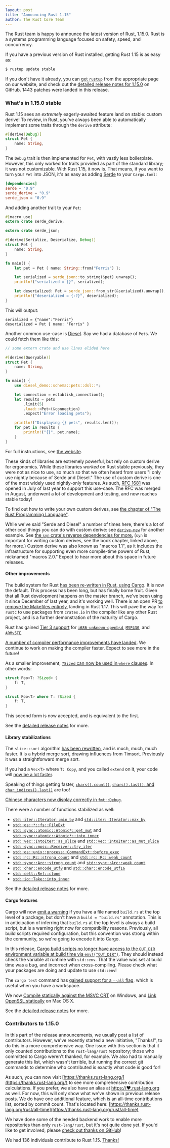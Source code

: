 ```yaml
---
layout: post
title: "Announcing Rust 1.15"
author: The Rust Core Team
---
```


The Rust team is happy to announce the latest version of Rust, 1.15.0. Rust is a
systems programming language focused on safety, speed, and concurrency.

If you have a previous version of Rust installed, getting Rust 1.15 is as easy as:

```bash
$ rustup update stable
```

If you don't have it already, you can [get `rustup`][install] from the
appropriate page on our website, and check out the [detailed release notes for
1.15.0][notes] on GitHub. 1443 patches were landed in this release.

[install]: https://www.rust-lang.org/install.html
[notes]: https://github.com/rust-lang/rust/blob/master/RELEASES.md#version-1150-2017-02-02

### What's in 1.15.0 stable

Rust 1.15 sees an _extremely_ eagerly-awaited feature land on stable: custom
derive! To review, in Rust, you've always been able to automatically implement
some traits through the `derive` attribute:

```rust
#[derive(Debug)]
struct Pet {
    name: String,
}
```

The `Debug` trait is then implemented for `Pet`, with vastly less boilerplate.
However, this only worked for traits provided as part of the standard library;
it was not customizable. With Rust 1.15, it now is. That means, if you want to
turn your `Pet` into JSON, it's as easy as adding [Serde][serde] to your
`Cargo.toml`:

```toml
[dependencies]
serde = "0.9"
serde_derive = "0.9"
serde_json = "0.9"
```

[serde]: https://serde.rs

And adding another trait to your `Pet`:

```rust
#[macro_use]
extern crate serde_derive;

extern crate serde_json;

#[derive(Serialize, Deserialize, Debug)]
struct Pet {
    name: String,
}

fn main() {
    let pet = Pet { name: String::from("Ferris") };

    let serialized = serde_json::to_string(&pet).unwrap();
    println!("serialized = {}", serialized);

    let deserialized: Pet = serde_json::from_str(&serialized).unwrap();
    println!("deserialized = {:?}", deserialized);
}
```

This will output:

```text
serialized = {"name":"Ferris"}
deserialized = Pet { name: "Ferris" }
```

Another common use-case is [Diesel][diesel]. Say we had a database of `Pet`s.
We could fetch them like this:

```rust
// some extern crate and use lines elided here

#[derive(Queryable)]
struct Pet {
    name: String,
}

fn main() {
    use diesel_demo::schema::pets::dsl::*;

    let connection = establish_connection();
    let results = pets
        .limit(5)
        .load::<Pet>(&connection)
        .expect("Error loading pets");

    println!("Displaying {} pets", results.len());
    for pet in results {
        println!("{}", pet.name);
    }
}
```

For full instructions, see [the website][diesel].

[diesel]: http://diesel.rs

These kinds of libraries are extremely powerful, but rely on custom derive for
ergonomics. While these libraries _worked_ on Rust stable previously, they were
not as nice to use, so much so that we often heard from users "I only use
nightly because of Serde and Diesel." The use of custom derive is one of the
most widely used nightly-only features. As such, [RFC 1681] was opened in July
of last year to support this use-case. The RFC was merged in August, underwent
a lot of development and testing, and now reaches stable today!

[RFC 1681]: https://github.com/rust-lang/rfcs/pull/1681

To find out how to write your own custom derives, see [the chapter of "The Rust
Programming Language"](https://doc.rust-lang.org/book/procedural-macros.html).

While we've said "Serde and Diesel" a number of times here, there's a lot of
other cool things you can do with custom derive: see
[`derive-new`](https://crates.io/crates/derive-new) for another example. See
[the `syn` crate's reverse dependencies for more.][syn-deps] (`syn` is
important for writing custom derives, see the book chapter, linked above, for
more.) Custom derive was also known as "macros 1.1", as it includes the
infrastructure for supporting even more compile-time powers of Rust, nicknamed
"macros 2.0." Expect to hear more about this space in future releases.

[syn-deps]: https://crates.io/crates/syn/reverse_dependencies

#### Other improvements

The build system for Rust [has been re-written in Rust, using
Cargo][rustbuild]. It is now the default. This process has been long, but has
finally borne fruit. Given that all Rust development happens on the master
branch, we've been using it since December of last year, and it's working well.
There is an open PR [to remove the Makefiles entirely][rustbuild-only], landing
in Rust 1.17. This will pave the way for `rustc` to use packages from
`crates.io` in the compiler like any other Rust project, and is a further
demonstration of the maturity of Cargo.

[rustbuild]: https://github.com/rust-lang/rust/pull/37817
[rustbuild-only]: https://github.com/rust-lang/rust/pull/39431

Rust has gained [Tier 3 support][tiers] for [`i686-unknown-openbsd`], [`MSP430`],
and [`ARMv5TE`].

[tiers]: https://forge.rust-lang.org/platform-support.html
[`i686-unknown-openbsd`]: https://github.com/rust-lang/rust/pull/38086
[`MSP430`]: https://github.com/rust-lang/rust/pull/37672
[`ARMv5TE`]: https://github.com/rust-lang/rust/pull/37615

[A number of compiler performance improvements have
landed](https://github.com/rust-lang/rust/blob/master/RELEASES.md#compiler-performance).
We continue to work on making the compiler faster. Expect to see more in the
future!

As a smaller improvement, [`?Sized` can now be used in `where`
clauses](https://github.com/rust-lang/rust/pull/37791). In other words:

```rust
struct Foo<T: ?Sized> {
    f: T,
}

struct Foo<T> where T: ?Sized {
    f: T,
}
```

This second form is now accepted, and is equivalent to the first.


See the [detailed release notes][notes] for more.

#### Library stabilizations

The `slice::sort` algorithm [has been rewritten][38192], and is much, much,
much faster. It is a hybrid merge sort, drawing influences from Timsort.
Previously it was a straightforward merge sort.

If you had a `Vec<T>` where `T: Copy`, and you called `extend` on it,
your code will [now be a lot faster][38182].

Speaking of things getting faster, [`chars().count()`][37888],
[`chars().last()`, and `char_indices().last()`][37882] are too!

[Chinese characters now display correctly in `fmt::Debug`][37855].

[38192]: https://github.com/rust-lang/rust/pull/38192
[38182]: https://github.com/rust-lang/rust/pull/38182
[37888]: https://github.com/rust-lang/rust/pull/37888
[37882]: https://github.com/rust-lang/rust/pull/37882
[37855]: https://github.com/rust-lang/rust/pull/37855

There were a number of functions stabilized as well:

* [`std::iter::Iterator::min_by`] and [`std::iter::Iterator::max_by`]
* [`std::os::*::fs::FileExt`]
* [`std::sync::atomic::Atomic*::get_mut`] and [`std::sync::atomic::Atomic*::into_inner`]
* [`std::vec::IntoIter::as_slice`] and [`std::vec::IntoIter::as_mut_slice`]
* [`std::sync::mpsc::Receiver::try_iter`]
* [`std::os::unix::process::CommandExt::before_exec`]
* [`std::rc::Rc::strong_count`] and [`std::rc::Rc::weak_count`]
* [`std::sync::Arc::strong_count`] and [`std::sync::Arc::weak_count`]
* [`std::char::encode_utf8`] and [`std::char::encode_utf16`]
* [`std::cell::Ref::clone`]
* [`std::io::Take::into_inner`]

[`std::iter::Iterator::min_by`]: https://doc.rust-lang.org/std/iter/trait.Iterator.html#method.min_by
[`std::iter::Iterator::max_by`]: https://doc.rust-lang.org/std/iter/trait.Iterator.html#method.max_by
[`std::os::*::fs::FileExt`]: https://doc.rust-lang.org/std/os/unix/fs/trait.FileExt.html
[`std::sync::atomic::Atomic*::get_mut`]: https://doc.rust-lang.org/std/sync/atomic/struct.AtomicU8.html#method.get_mut
[`std::sync::atomic::Atomic*::into_inner`]: https://doc.rust-lang.org/std/sync/atomic/struct.AtomicU8.html#method.into_inner
[`std::vec::IntoIter::as_slice`]: https://doc.rust-lang.org/std/vec/struct.IntoIter.html#method.as_slice
[`std::vec::IntoIter::as_mut_slice`]: https://doc.rust-lang.org/std/vec/struct.IntoIter.html#method.as_mut_slice
[`std::sync::mpsc::Receiver::try_iter`]: https://doc.rust-lang.org/std/sync/mpsc/struct.Receiver.html#method.try_iter
[`std::os::unix::process::CommandExt::before_exec`]: https://doc.rust-lang.org/std/os/unix/process/trait.CommandExt.html#tymethod.before_exec
[`std::rc::Rc::strong_count`]: https://doc.rust-lang.org/std/rc/struct.Rc.html#method.strong_count
[`std::rc::Rc::weak_count`]: https://doc.rust-lang.org/std/rc/struct.Rc.html#method.weak_count
[`std::sync::Arc::strong_count`]: https://doc.rust-lang.org/std/sync/struct.Arc.html#method.strong_count
[`std::sync::Arc::weak_count`]: https://doc.rust-lang.org/std/sync/struct.Arc.html#method.weak_count
[`std::char::encode_utf8`]: https://doc.rust-lang.org/std/primitive.char.html#method.encode_utf8
[`std::char::encode_utf16`]: https://doc.rust-lang.org/std/primitive.char.html#method.encode_utf16
[`std::cell::Ref::clone`]: https://doc.rust-lang.org/std/cell/struct.Ref.html#method.clone
[`std::io::Take::into_inner`]: https://doc.rust-lang.org/std/io/struct.Take.html#method.into_inner

See the [detailed release notes][notes] for more.

#### Cargo features

Cargo will now [emit a warning][cargo/3361] if you have a file named `build.rs`
at the top level of a package, but don't have a `build = "build.rs"`
annotation. This is in anticipation of inferring that `build.rs` at the top
level is always a build script, but is a warning right now for compatibility
reasons. Previously, all build scripts required configuration, but this
convention was strong within the community, so we're going to encode it into
Cargo.

[cargo/3361]: https://github.com/rust-lang/cargo/pull/3361

In this release, [Cargo build scripts no longer have access to the `OUT_DIR`
environment variable at build time via `env!("OUT_DIR")`][cargo/3368]. They
should instead check the variable at runtime with `std::env`. That the value
was set at build time was a bug, and incorrect when cross-compiling. Please
check what your packages are doing and update to use `std::env`!

[cargo/3368]:  https://github.com/rust-lang/cargo/pull/3368

The `cargo test` command has [gained support for a `--all` flag][cargo/3321],
which is useful when you have a workspace.

[cargo/3321]: https://github.com/rust-lang/cargo/pull/3321

We now [Compile statically against the MSVC CRT][cargo/3363] on Windows, and
[Link OpenSSL statically][cargo/3311] on Mac OS X.

[cargo/3363]: https://github.com/rust-lang/cargo/pull/3363
[cargo/3311]: https://github.com/rust-lang/cargo/pull/3311

See the [detailed release notes][notes] for more.

### Contributors to 1.15.0

In this part of the release announcements, we usually post a list of
contributors. However, we've recently started a new initiative, "Thanks!", to
do this in a more comprehensive way. One issue with this section is that it
only counted contributions to the `rust-lang/rust` repository; those who
committed to Cargo weren't thanked, for example. We also had to manually
generate this list, which wasn't terrible, but running the correct git commands
to determine who contributed is exactly what code is good for!

As such, you can now visit
[https://thanks.rust-lang.org/](https://thanks.rust-lang.org/) to see more
comprehensive contribution calculations. If you prefer, we also have an alias
at [https://❤.rust-lang.org](https://❤.rust-lang.org) as well. For now, this
will only show what we've shown in previous release posts. We do have one
additional feature, which is an all-time contributions list, sorted by commit
count. That's located here:
[https://thanks.rust-lang.org/rust/all-time](https://thanks.rust-lang.org/rust/all-time)

We have done some of the needed backend work to enable more repositories than
only `rust-lang/rust`, but it's not quite done yet. If you'd like to get
involved, please [check out thanks on
GitHub](https://github.com/rust-lang-nursery/thanks)!

We had 136 individuals contribute to Rust 1.15.
[Thanks!](https://thanks.rust-lang.org/rust/1.15.0)
